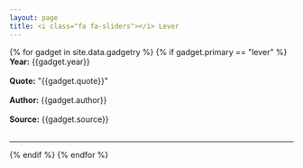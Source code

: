 ```yaml
---
layout: page
title: <i class="fa fa-sliders"></i> Lever
---
```


{% for gadget in site.data.gadgetry %}
{% if gadget.primary == "lever" %}
  <br>
  **Year:** {{gadget.year}}
  <br>
  <br>
  **Quote:** "{{gadget.quote}}"
  <br>
  <br>
  **Author:** {{gadget.author}}
  <br>
  <br>
  **Source:** {{gadget.source}}
  <br>
  <br>
  <hr/>
{% endif %}
{% endfor %}
